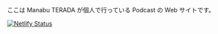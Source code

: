 
ここは Manabu TERADA が個人で行っている Podcast の Web サイトです。


[![Netlify Status](https://api.netlify.com/api/v1/badges/34b25bd1-eb5c-496b-8de1-8ed11acb0278/deploy-status)](https://app.netlify.com/sites/upbeat-cray-0519df/deploys)



